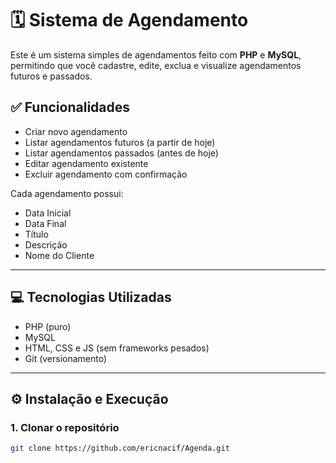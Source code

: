 # 🗓️ Sistema de Agendamento

Este é um sistema simples de agendamentos feito com **PHP** e **MySQL**, permitindo que você cadastre, edite, exclua e visualize agendamentos futuros e passados.

## ✅ Funcionalidades

- Criar novo agendamento
- Listar agendamentos futuros (a partir de hoje)
- Listar agendamentos passados (antes de hoje)
- Editar agendamento existente
- Excluir agendamento com confirmação

Cada agendamento possui:
- Data Inicial
- Data Final
- Título
- Descrição
- Nome do Cliente

---

## 💻 Tecnologias Utilizadas

- PHP (puro)
- MySQL
- HTML, CSS e JS (sem frameworks pesados)
- Git (versionamento)

---

## ⚙️ Instalação e Execução

### 1. Clonar o repositório

```bash
git clone https://github.com/ericnacif/Agenda.git
